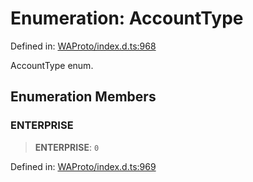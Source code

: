 # Enumeration: AccountType

Defined in: [WAProto/index.d.ts:968](https://github.com/Riders004/Tv/blob/3d6aaf6f3efb499dc9d0ca82bb24083bb45a8478/WAProto/index.d.ts#L968)

AccountType enum.

## Enumeration Members

### ENTERPRISE

> **ENTERPRISE**: `0`

Defined in: [WAProto/index.d.ts:969](https://github.com/Riders004/Tv/blob/3d6aaf6f3efb499dc9d0ca82bb24083bb45a8478/WAProto/index.d.ts#L969)
